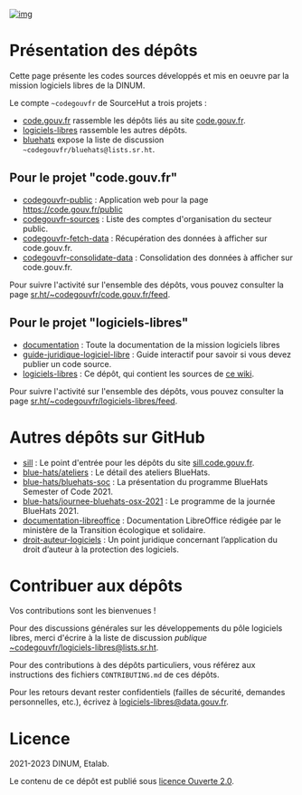 [![img](https://img.shields.io/badge/Licence%20Ouverte-orange.svg?style=flat-square)](https://git.sr.ht/~codegouvfr/readme-logiciels-libres/blob/master/LICENSE.md)


# Présentation des dépôts

Cette page présente les codes sources développés et mis en oeuvre par
la mission logiciels libres de la DINUM.

Le compte `~codegouvfr` de SourceHut a trois projets :

-   [code.gouv.fr](https://sr.ht/~codegouvfr/code.gouv.fr/) rassemble les dépôts liés au site [code.gouv.fr](https://code.gouv.fr).
-   [logiciels-libres](https://sr.ht/~codegouvfr/logiciels-libres/) rassemble les autres dépôts.
-   [bluehats](https://sr.ht/~codegouvfr/bluehats/) expose la liste de discussion `~codegouvfr/bluehats@lists.sr.ht`.


## Pour le projet "code.gouv.fr"

-   [codegouvfr-public](https://git.sr.ht/~codegouvfr/codegouvfr-public) : Application web pour la page <https://code.gouv.fr/public>
-   [codegouvfr-sources](https://git.sr.ht/~codegouvfr/codegouvfr-sources) : Liste des comptes d'organisation du secteur public.
-   [codegouvfr-fetch-data](https://git.sr.ht/~codegouvfr/codegouvfr-fetch-data) : Récupération des données à afficher sur code.gouv.fr.
-   [codegouvfr-consolidate-data](https://git.sr.ht/~codegouvfr/codegouvfr-consolidate-data) : Consolidation des données à afficher sur code.gouv.fr.

Pour suivre l'activité sur l'ensemble des dépôts, vous pouvez consulter la page [sr.ht/~codegouvfr/code.gouv.fr/feed](https://sr.ht/~codegouvfr/code.gouv.fr/feed).


## Pour le projet "logiciels-libres"

-   [documentation](https://git.sr.ht/~codegouvfr/documentation) : Toute la documentation de la mission logiciels libres
-   [guide-juridique-logiciel-libre](https://git.sr.ht/~codegouvfr/guide-juridique-logiciel-libre) : Guide interactif pour savoir si vous devez publier un code source.
-   [logiciels-libres](https://git.sr.ht/~codegouvfr/read-logiciels-libres) : Ce dépôt, qui contient les sources de [ce wiki](https://man.sr.ht/~codegouvfr/logiciels-libres/index.md).

Pour suivre l'activité sur l'ensemble des dépôts, vous pouvez consulter la page [sr.ht/~codegouvfr/logiciels-libres/feed](https://sr.ht/~codegouvfr/logiciels-libres/feed).


# Autres dépôts sur GitHub

-   [sill](https://github.com/etalab/sill) : Le point d'entrée pour les dépôts du site [sill.code.gouv.fr](https://sill.code.gouv.fr).
-   [blue-hats/ateliers](https://github.com/blue-hats/ateliers) : Le détail des ateliers BlueHats.
-   [blue-hats/bluehats-soc](https://github.com/blue-hats/bluehats-soc) : La présentation du programme BlueHats Semester of Code 2021.
-   [blue-hats/journee-bluehats-osx-2021](https://github.com/blue-hats/journee-bluehats-osx-2021) : Le programme de la journée BlueHats 2021.
-   [documentation-libreoffice](https://github.com/etalab/documentation-libreoffice) : Documentation LibreOffice rédigée par le ministère de la Transition écologique et solidaire.
-   [droit-auteur-logiciels](https://github.com/codegouvfr/droit-auteur-logiciels) : Un point juridique concernant l’application du droit d’auteur à la protection des logiciels.


# Contribuer aux dépôts

Vos contributions sont les bienvenues !

Pour des discussions générales sur les développements du pôle logiciels libres, merci d'écrire à la liste de discussion *publique* [~codegouvfr/logiciels-libres@lists.sr.ht](mailto:~codegouvfr/logiciels-libres@lists.sr.ht).

Pour des contributions à des dépôts particuliers, vous référez aux instructions des fichiers `CONTRIBUTING.md` de ces dépôts.

Pour les retours devant rester confidentiels (failles de sécurité, demandes personnelles, etc.), écrivez à [logiciels-libres@data.gouv.fr](mailto:logiciels-libres@data.gouv.fr).


# Licence

2021-2023 DINUM, Etalab.

Le contenu de ce dépôt est publié sous [licence Ouverte 2.0](LICENSE.md).

